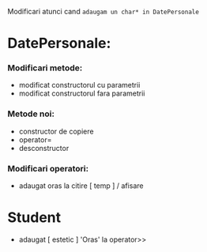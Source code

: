 Modificari atunci cand `adaugam un char* in DatePersonale`

# DatePersonale:
### Modificari metode:
- modificat constructorul cu parametrii
- modificat constructorul fara parametrii

### Metode noi:
- constructor de copiere
- operator=
- desconstructor

### Modificari operatori:
- adaugat oras la citire [ temp ] / afisare

# Student
- adaugat [ estetic ] 'Oras' la operator>>